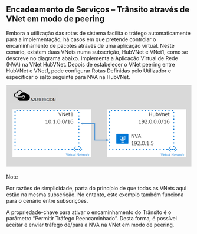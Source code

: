 ## Encadeamento de Serviços – Trânsito através de VNet em modo de peering
Embora a utilização das rotas de sistema facilita o tráfego automaticamente para a implementação, há casos em que pretende controlar o encaminhamento de pacotes através de uma aplicação virtual.
Neste cenário, existem duas VNets numa subscrição, HubVNet e VNet1, como se descreve no diagrama abaixo. Implementa a Aplicação Virtual de Rede (NVA) na VNet HubVNet. Depois de estabelecer o VNet peering entre HubVNet e VNet1, pode configurar Rotas Definidas pelo Utilizador e especificar o salto seguinte para NVA na HubVNet.

![Trânsito NVA](./media/virtual-networks-create-vnetpeering-scenario-transit-include/figure01.PNG)

> [!NOTE]
> Por razões de simplicidade, parta do princípio de que todas as VNets aqui estão na mesma subscrição. No entanto, este exemplo também funciona para o cenário entre subscrições.
> 
> 

A propriedade-chave para ativar o encaminhamento do Trânsito é o parâmetro “Permitir Tráfego Reencaminhado”. Desta forma, é possível aceitar e enviar tráfego de/para a NVA na VNet em modo de peering.  

<!--HONumber=Sep16_HO4-->


